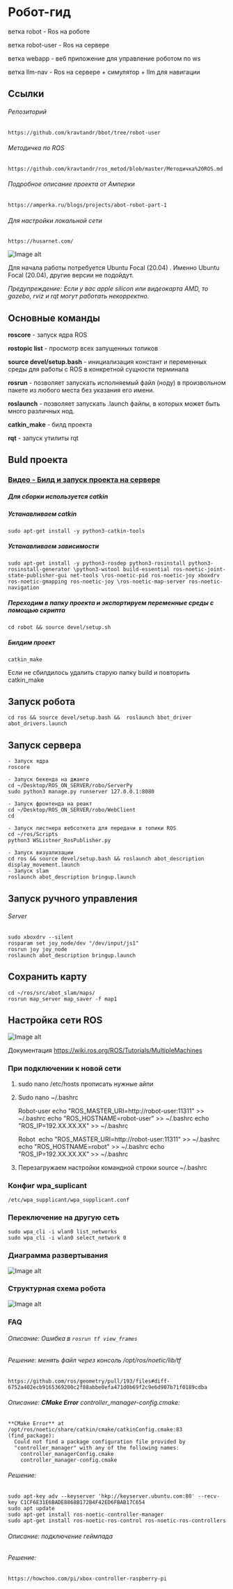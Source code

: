 # Робот-гид

ветка robot - Ros на роботе

ветка robot-user - Ros на сервере 

ветка webapp - веб приложение для управление роботом по ws

ветка llm-nav - Ros на сервере + симулятор + llm для навигации

## Cсылки
###### Репозиторий
	https://github.com/kravtandr/bbot/tree/robot-user

###### Методичка по ROS
	https://github.com/kravtandr/ros_metod/blob/master/Методичка%20ROS.md

###### Подробное описание проекта от Амперки
	https://amperka.ru/blogs/projects/abot-robot-part-1

###### Для настройки локальной сети
	https://husarnet.com/

![Image alt](https://github.com/kravtandr/ros_metod/raw/master/images/robot.png)

Для начала работы потребуется Ubuntu Focal (20.04) . Именно Ubuntu Focal (20.04), другие версии не подойдут. 

*Предупреждение: Если у вас apple silicon или видеокарта AMD, то gazebo, rviz и rqt могут работать некорректно.*
## Основные команды
**roscore** - запуск ядра ROS

**rostopic list** - просмотр всех запущенных топиков

**source devel/setup.bash** - инициализация констант и переменных среды для работы с ROS в конкретной сущности терминала 

**rosrun** - позволяет запускать исполняемый файл (ноду) в произвольном пакете из любого места без указания его имени.

**roslaunch** - позволяет запускать .launch файлы, в которых может быть много различных нод.

**catkin_make** - билд проекта

**rqt** - запуск утилиты rqt
## Buld проекта
### [Видео - Билд и запуск проекта на сервере](https://vk.com/video212798808_456239532?list=ln-ljbzFmyc21jslD9qd6)
##### Для сборки используется catkin
##### Устанавливаем catkin
	sudo apt-get install -y python3-catkin-tools
##### Устанавливаем зависимости
  	sudo apt-get install -y python3-rosdep python3-rosinstall python3-rosinstall-generator \python3-wstool build-essential ros-noetic-joint-state-publisher-gui net-tools \ros-noetic-pid ros-noetic-joy xboxdrv ros-noetic-gmapping ros-noetic-joy \ros-noetic-map-server ros-noetic-navigation
##### Переходим в папку проекта и экспортируем переменные среды с помощью скрипта
   	cd robot && source devel/setup.sh
##### Билдим проект
	catkin_make
Если не сбилдилось удалить старую папку build и повторить catkin_make 
## Запуск робота
	cd ros && source devel/setup.bash &&  roslaunch bbot_driver abot_drivers.launch 

## Запуск сервера
	- Запуск ядра
	roscore
	
	- Запуск бекенда на джанго
	cd ~/Desktop/ROS_ON_SERVER/robo/ServerPy	
	sudo python3 manage.py runserver 127.0.0.1:8080
	
	- Запуск фронтенда на реакт
	cd ~/Desktop/ROS_ON_SERVER/robo/WebClient	
	cd
	
	- Запуск листнера вебсоткета для передачи в топики ROS
	cd ~/ros/Scripts
	python3 WSListner_RosPublisher.py

	- Запуск визуализации
	cd ros && source devel/setup.bash && roslaunch abot_description display_movement.launch
	- Запуск slam
	roslaunch abot_description bringup.launch



## Запуск ручного управления
###### Server 
	sudo xboxdrv --silent
	rosparam set joy_node/dev "/dev/input/js1"
	rosrun joy joy_node
	roslaunch abot_description bringup.launch  

## Сохранить карту
	cd ~/ros/src/abot_slam/maps/  
	rosrun map_server map_saver -f map1  


## Настройка сети ROS
![Image alt](https://github.com/kravtandr/ros_metod/raw/master/images/network.png)

 Документация https://wiki.ros.org/ROS/Tutorials/MultipleMachines
### При подключении к новой сети

1. sudo nano /etc/hosts
	прописать нужные айпи

2. Sudo nano ~/.bashrc

	 Robot-user
		echo "ROS_MASTER_URI=http://robot-user:11311" >> ~/.bashrc
		echo "ROS_HOSTNAME=robot-user" >> ~/.bashrc
		echo "ROS_IP=192.XX.XX.XX" >> ~/.bashrc
		
	Robot 
		echo "ROS_MASTER_URI=http://robot-user:11311" >> ~/.bashrc
		echo "ROS_HOSTNAME=robot" >> ~/.bashrc
		echo "ROS_IP=192.XX.XX.XX" >> ~/.bashrc

3. Перезагружаем настройки командной строки
	source ~/.bashrc


### Конфиг wpa_suplicant
	/etc/wpa_supplicant/wpa_supplicant.conf
### Переключение на другую сеть
	sudo wpa_cli -i wlan0 list_networks
	sudo wpa_cli -i wlan0 select_network 0

### Диаграмма развертывания 
![Image alt](https://github.com/kravtandr/ros_metod/raw/master/images/deployment.png)

### Структурная схема робота 
![Image alt](https://github.com/kravtandr/ros_metod/raw/master/images/hard.png)

### FAQ 
###### Описание: Ошибка в `rosrun tf view_frames`
###### Решение: менять файл через консоль /opt/ros/noetic/lib/tf
	https://github.com/ros/geometry/pull/193/files#diff-6752a402ecb9165369200c2f88abbe0efa471d0b69f2c9e6d907b71f0189cdba


###### Описание: **CMake Error**  controller_manager-config.cmake:
	**CMake Error** at /opt/ros/noetic/share/catkin/cmake/catkinConfig.cmake:83 (find_package):
	  Could not find a package configuration file provided by
	  "controller_manager" with any of the following names:
	    controller_managerConfig.cmake
	    controller_manager-config.cmake
######  Решение: 
	sudo apt-key adv --keyserver 'hkp://keyserver.ubuntu.com:80' --recv-key C1CF6E31E6BADE8868B172B4F42ED6FBAB17C654
	sudo apt update
	sudo apt-get install ros-noetic-controller-manager
	sudo apt-get install ros-noetic-ros-control ros-noetic-ros-controllers

###### Описание: подключение геймпада
###### Решение:
	https://howchoo.com/pi/xbox-controller-raspberry-pi
